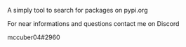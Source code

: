 A simply tool to search for packages on pypi.org

For near informations and questions contact me on Discord

mccuber04#2960
